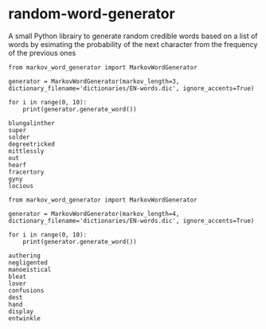 # random-word-generator
A small Python librairy to generate random credible words based on a  list of words by esimating the probability of the next character from the frequency of the previous ones

```
from markov_word_generator import MarkovWordGenerator

generator = MarkovWordGenerator(markov_length=3, dictionary_filename='dictionaries/EN-words.dic', ignore_accents=True)

for i in range(0, 10):
    print(generator.generate_word())
```

```
blungalinther
super
solder
degreetricked
mittlessly
out
hearf
fracertory
gyny
locious
```

```
from markov_word_generator import MarkovWordGenerator

generator = MarkovWordGenerator(markov_length=4, dictionary_filename='dictionaries/EN-words.dic', ignore_accents=True)

for i in range(0, 10):
    print(generator.generate_word())
```

```
authering
negligented
manoeistical
bleat
lover
confusions
dest
hand
display
entwinkle
```
